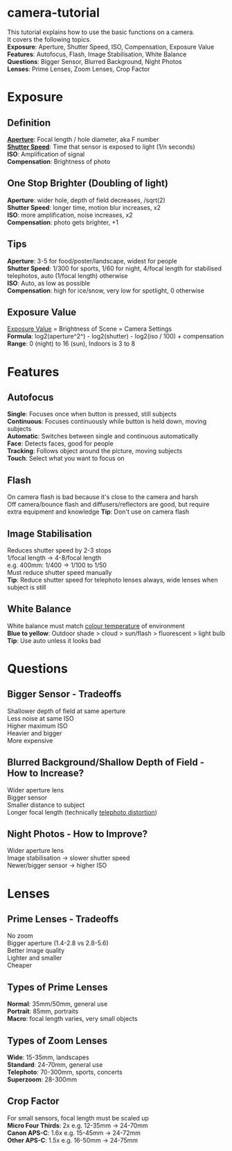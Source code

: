 # camera-tutorial  
This tutorial explains how to use the basic functions on a camera.  
It covers the following topics.  
__Exposure__: Aperture, Shutter Speed, ISO, Compensation, Exposure Value  
__Features__: Autofocus, Flash, Image Stabilisation, White Balance  
__Questions__: Bigger Sensor, Blurred Background, Night Photos  
__Lenses__: Prime Lenses, Zoom Lenses, Crop Factor  

# Exposure  

## Definition  
[__Aperture__](https://en.wikipedia.org/wiki/Aperture#In_photography): Focal length / hole diameter, aka F number  
[__Shutter Speed__](https://en.wikipedia.org/wiki/Shutter_speed): Time that sensor is exposed to light (1/n seconds)  
__ISO__: Amplification of signal  
__Compensation__: Brightness of photo  

## One Stop Brighter (Doubling of light)  
__Aperture__: wider hole, depth of field decreases, /sqrt(2)  
__Shutter Speed__: longer time, motion blur increases, x2  
__ISO__: more amplification, noise increases, x2  
__Compensation__: photo gets brighter, +1  

## Tips  
__Aperture__: 3-5 for food/poster/landscape, widest for people  
__Shutter Speed__: 1/300 for sports, 1/60 for night, 4/focal length for stabilised telephotos, auto (1/focal length) otherwise  
__ISO__: Auto, as low as possible  
__Compensation__: high for ice/snow, very low for spotlight, 0 otherwise  

## Exposure Value  
[Exposure Value](https://en.wikipedia.org/wiki/Exposure_value) = Brightness of Scene = Camera Settings  
__Formula__: log2(aperture^2^) - log2(shutter) - log2(iso / 100) + compensation  
__Range__: 0 (night) to 16 (sun), Indoors is 3 to 8  

# Features  

## Autofocus  
__Single__: Focuses once when button is pressed, still subjects  
__Continuous__: Focuses continuously while button is held down, moving subjects  
__Automatic__: Switches between single and continuous automatically  
__Face__: Detects faces, good for people  
__Tracking__: Follows object around the picture, moving subjects  
__Touch__: Select what you want to focus on  

## Flash  
On camera flash is bad because it's close to the camera and harsh  
Off camera/bounce flash and diffusers/reflectors are good, but require extra equipment and knowledge 
__Tip__: Don't use on camera flash  

## Image Stabilisation  
Reduces shutter speed by 2-3 stops  
1/focal length -> 4-8/focal length  
e.g. 400mm: 1/400 -> 1/100 to 1/50  
Must reduce shutter speed manually  
__Tip__: Reduce shutter speed for telephoto lenses always, wide lenses when subject is still  

## White Balance  
White balance must match [colour temperature](https://en.wikipedia.org/wiki/Color_temperature) of environment  
__Blue to yellow__: Outdoor shade > cloud > sun/flash > fluorescent > light bulb  
__Tip__: Use auto unless it looks bad  

# Questions  

## Bigger Sensor - Tradeoffs  
Shallower depth of field at same aperture  
Less noise at same ISO  
Higher maximum ISO  
Heavier and bigger  
More expensive  

## Blurred Background/Shallow Depth of Field - How to Increase?  
Wider aperture lens  
Bigger sensor  
Smaller distance to subject  
Longer focal length (technically [telephoto distortion](https://en.wikipedia.org/wiki/Perspective_distortion_(photography)))  

## Night Photos - How to Improve?  
Wider aperture lens  
Image stabilisation -> slower shutter speed  
Newer/bigger sensor -> higher ISO  

# Lenses  

## Prime Lenses - Tradeoffs  
No zoom  
Bigger aperture (1.4-2.8 vs 2.8-5.6)  
Better image quality  
Lighter and smaller  
Cheaper  

## Types of Prime Lenses  
__Normal__: 35mm/50mm, general use  
__Portrait__: 85mm, portraits  
__Macro__: focal length varies, very small objects  

## Types of Zoom Lenses  
__Wide__: 15-35mm, landscapes  
__Standard__: 24-70mm, general use  
__Telephoto__: 70-300mm, sports, concerts  
__Superzoom__: 28-300mm  

## Crop Factor  
For small sensors, focal length must be scaled up  
__Micro Four Thirds__: 2x e.g. 12-35mm -> 24-70mm  
__Canon APS-C__: 1.6x e.g. 15-45mm -> 24-72mm  
__Other APS-C__: 1.5x e.g. 16-50mm -> 24-75mm  
